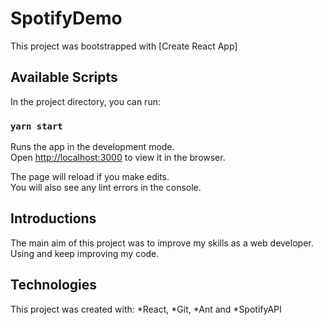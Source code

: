# SpotifyDemo

This project was bootstrapped with [Create React App]

## Available Scripts

In the project directory, you can run:

### `yarn start`

Runs the app in the development mode.\
Open [http://localhost:3000](http://localhost:3000) to view it in the browser.

The page will reload if you make edits.\
You will also see any lint errors in the console.

## Introductions

The main aim of this project was to improve my skills as a web developer. Using and keep improving my code.

## Technologies
This project was created with: *React, *Git, *Ant and *SpotifyAPI
